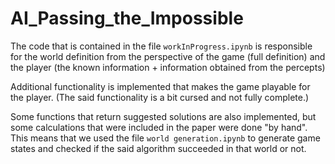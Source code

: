 # AI_Passing_the_Impossible
The code that is contained in the file `workInProgress.ipynb` is responsible for the world definition from the perspective of the game (full definition) and the player (the known information + information obtained from the percepts)

Additional functionality is implemented that makes the game playable for the player. (The said functionality is a bit cursed and not fully complete.) 

Some functions that return suggested solutions are also implemented, but some calculations that were included in the paper were done "by hand". This means that we used the file `world generation.ipynb` to generate game states and checked if the said algorithm succeeded in that world or not.
